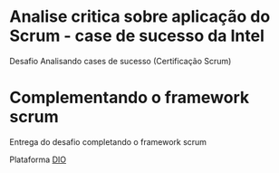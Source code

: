 # Analise critica sobre aplicação do Scrum - case de sucesso da Intel
Desafio Analisando cases de sucesso (Certificação Scrum)

# Complementando o framework scrum
Entrega do desafio completando o framework scrum



Plataforma [DIO](https://web.dio.me/home)
